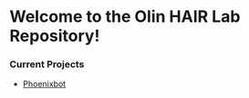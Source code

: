 # Welcome to the Olin HAIR Lab Repository!

### Current Projects
- [Phoenixbot](https://github.com/Olin-HAIR-Lab/phoenixbot)
